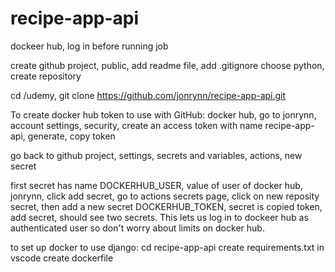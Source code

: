 # recipe-app-api
dockeer hub, log in before running job

create github project, public, add readme file, add .gitignore choose python, 
create repository

cd /udemy, git clone https://github.com/jonrynn/recipe-app-api.git

To create docker hub token to use with GitHub:
docker hub, go to jonrynn, account settings, security, create an access token with name recipe-app-api, generate, copy token

go back to github project, settings, secrets and variables, actions, new secret

first secret has name DOCKERHUB_USER, value  of user of docker hub, jonrynn, click add secret, go to actions secrets page, click on new reposity secret, then add a new secret DOCKERHUB_TOKEN, secret is copied token, add secret, should see two secrets.  This lets us log in to dockeer hub as authenticated user so don't worry about limits on docker hub.

to set up docker to use django:
cd recipe-app-api
create requirements.txt in vscode
 create dockerfile

